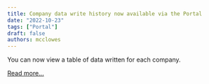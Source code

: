 ```yaml
---
title: Company data write history now available via the Portal
date: "2022-10-23"
tags: ["Portal"]
draft: false
authors: mcclowes
---
```


You can now view a table of data written for each company.

<!--truncate-->

[Read more...](/configure/portal/pull-and-push-history#push-history)
